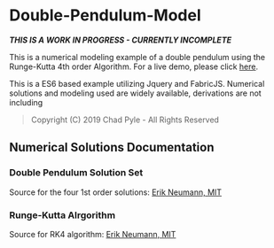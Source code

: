 # Double-Pendulum-Model

***THIS IS A WORK IN PROGRESS - CURRENTLY INCOMPLETE***

This is a numerical modeling example of a double pendulum using the Runge-Kutta 4th order Algorithm. For a live demo, please click [here](https://chadsdemoplatform.online).

This is a ES6 based example utilizing Jquery and FabricJS. Numerical solutions and modeling used are widely available, derivations are not including

> Copyright (C) 2019 Chad Pyle - All Rights Reserved


## Numerical Solutions Documentation

### Double Pendulum Solution Set
Source for the four 1st order solutions: [Erik Neumann, MIT](http://web.mit.edu/jorloff/www/chaosTalk/double-pendulum/double-pendulum-en.html)


### Runge-Kutta Alrgorithm
Source for RK4 algorithm: [Erik Neumann, MIT](https://www.myphysicslab.com/explain/runge-kutta-en.html)
